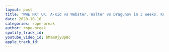 ```yaml
---
layout: post
title: "WWE NXT UK. A-Kid vs Webster. Walter vs Dragunov in 3 weeks. Kay Lee Ray State of the Nation."
date: 2020-10-10
categories: rope-break
author: rope-break
spotify_track_id: 
youtube_video_id: bMam0jyQp8c
apple_track_id: 
---
```

